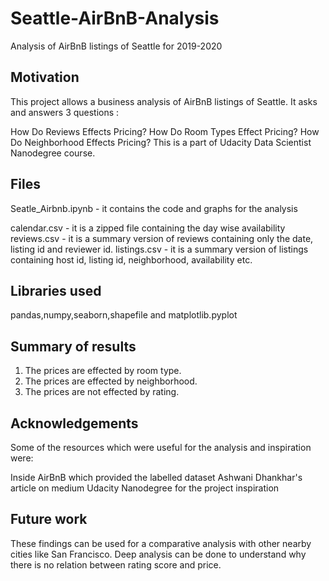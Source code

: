 # Seattle-AirBnB-Analysis
Analysis of AirBnB listings of Seattle for 2019-2020

## Motivation
This project allows a business analysis of AirBnB listings of Seattle. It asks and answers 3 questions :

How Do Reviews Effects Pricing?
How Do Room Types Effect Pricing?
How Do Neighborhood Effects Pricing?
This is a part of Udacity Data Scientist Nanodegree course.
## Files
Seatle_Airbnb.ipynb - it contains the code and graphs for the analysis

calendar.csv - it is a zipped file containing the day wise availability
reviews.csv - it is a summary version of reviews containing only the date, listing id and reviewer id.
listings.csv - it is a summary version of listings containing host id, listing id, neighborhood, availability etc.
## Libraries used
pandas,numpy,seaborn,shapefile and matplotlib.pyplot
## Summary of results
1. The prices are effected by room type.
2. The prices are effected by neighborhood.
3. The prices are not effected by rating.
## Acknowledgements
Some of the resources which were useful for the analysis and inspiration were:

Inside AirBnB which provided the labelled dataset
Ashwani Dhankhar's article on medium
Udacity Nanodegree for the project inspiration
## Future work
These findings can be used for a comparative analysis with other nearby cities like San Francisco.
Deep analysis can be done to understand why there is no relation between rating score and price.
